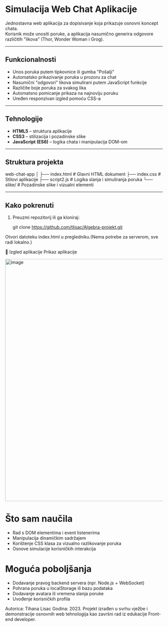 # Simulacija Web Chat Aplikacije

Jednostavna web aplikacija za dopisivanje koja prikazuje osnovni koncept chata.  
Korisnik može unositi poruke, a aplikacija nasumično generira odgovore različitih "likova" (Thor, Wonder Woman i Grog).

---

## Funkcionalnosti

- Unos poruka putem tipkovnice ili gumba "Pošalji"
- Automatsko prikazivanje poruka u prozoru za chat
- Nasumični "odgovori" likova simulirani putem JavaScript funkcije
- Različite boje poruka za svakog lika
- Automatsno pomicanje prikaza na najnoviju poruku
- Uređen responzivan izgled pomoću CSS-a

---

## Tehnologije

- **HTML5** – struktura aplikacije  
- **CSS3** – stilizacija i pozadinske slike  
- **JavaScript (ES6)** – logika chata i manipulacija DOM-om  

---

## Struktura projekta

web-chat-app
│
├── index.html # Glavni HTML dokument
├── index.css # Stilovi aplikacije
├── script2.js # Logika slanja i simuliranja poruka
└── slike/ # Pozadinske slike i vizualni elementi

---

## Kako pokrenuti

1. Preuzmi repozitorij ili ga kloniraj:

   git clone https://github.com/tlisac/Algebra-projekt.git
   
Otvori datoteku index.html u pregledniku.(Nema potrebe za serverom, sve radi lokalno.)



📸 Izgled aplikacije
Prikaz aplikacije


<img width="1290" height="772" alt="image" src="https://github.com/user-attachments/assets/d31237ca-30a7-4589-a062-91199d583d3b" />


# Što sam naučila
- Rad s DOM elementima i event listenerima
- Manipulacija dinamičkim sadržajem
- Korištenje CSS klasa za vizualno razlikovanje poruka
- Osnove simulacije korisničkih interakcija

# Moguća poboljšanja
- Dodavanje pravog backend servera (npr. Node.js + WebSocket)
- Pohrana poruka u localStorage ili bazu podataka
- Dodavanje avatara ili vremena slanja poruke
- Uvođenje korisničkih profila

Autorica: Tihana Lisac
Godina: 2023.
Projekt izrađen u svrhu vježbe i demonstracije osnovnih web tehnologija kao završni rad iz edukacije Front-end developer.
